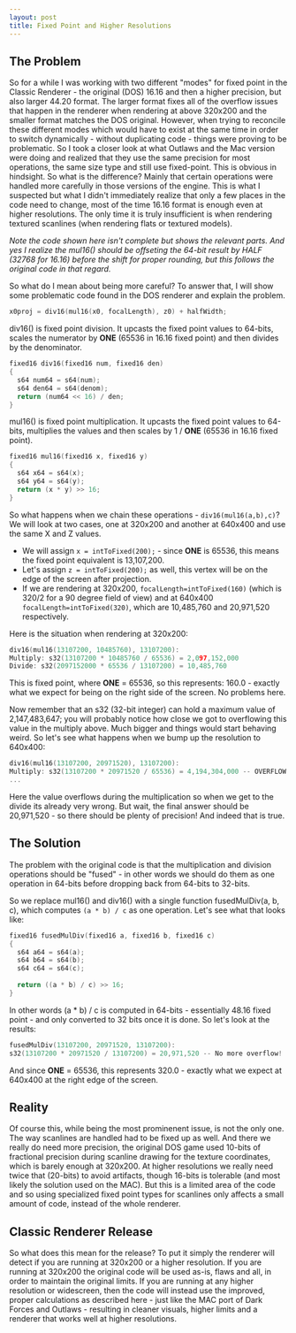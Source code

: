 ```yaml
---
layout: post
title: Fixed Point and Higher Resolutions
---
```


## The Problem
So for a while I was working with two different "modes" for fixed point in the Classic Renderer - the original (DOS) 16.16 and then a higher precision, but also larger 44.20 format. The larger format fixes all of the overflow issues that happen in the renderer when rendering at above 320x200 and the smaller format matches the DOS original. However, when trying to reconcile these different modes which would have to exist at the same time in order to switch dynamically - without duplicating code - things were proving to be problematic. So I took a closer look at what Outlaws and the Mac version were doing and realized that they use the same precision for most operations, the same size type and still use fixed-point. This is obvious in hindsight. So what is the difference? Mainly that certain operations were handled more carefully in those versions of the engine. This is what I suspected but what I didn't immediately realize that only a few places in the code need to change, most of the time 16.16 format is enough even at higher resolutions. The only time it is truly insufficient is when rendering textured scanlines (when rendering flats or textured models).

*Note the code shown here isn't complete but shows the relevant parts. And yes I realize the mul16() should be offseting the 64-bit result by HALF (32768 for 16.16) before the shift for proper rounding, but this follows the original code in that regard.*

So what do I mean about being more careful? To answer that, I will show some problematic code found in the DOS renderer and explain the problem.<br>
```C++
x0proj = div16(mul16(x0, focalLength), z0) + halfWidth;
```

div16() is fixed point division. It upcasts the fixed point values to 64-bits, scales the numerator by __ONE__ (65536 in 16.16 fixed point) and then divides by the denominator.
```C++
fixed16 div16(fixed16 num, fixed16 den)
{
  s64 num64 = s64(num);
  s64 den64 = s64(denom);
  return (num64 << 16) / den;
}
```

mul16() is fixed point multiplication. It upcasts the fixed point values to 64-bits, multiplies the values and then scales by 1 / __ONE__ (65536 in 16.16 fixed point).
```C++
fixed16 mul16(fixed16 x, fixed16 y)
{
  s64 x64 = s64(x);
  s64 y64 = s64(y);
  return (x * y) >> 16;
}
```

So what happens when we chain these operations - ```div16(mul16(a,b),c)```? We will look at two cases, one at 320x200 and another at 640x400 and use the same X and Z values.<br>
* We will assign ```x = intToFixed(200);``` - since __ONE__ is 65536, this means the fixed point equivalent is 13,107,200.<br>
* Let's assign ```z = intToFixed(200);``` as well, this vertex will be on the edge of the screen after projection.<br>
* If we are rendering at 320x200, ```focalLength=intToFixed(160)``` (which is 320/2 for a 90 degree field of view) and at 640x400 ```focalLength=intToFixed(320)```, which are 10,485,760 and 20,971,520 respectively.

Here is the situation when rendering at 320x200:
```C++
div16(mul16(13107200, 10485760), 13107200):
Multiply: s32(13107200 * 10485760 / 65536) = 2,097,152,000
Divide: s32(2097152000 * 65536 / 13107200) = 10,485,760
```
This is fixed point, where __ONE__ = 65536, so this represents: 160.0 - exactly what we expect for being on the right side of the screen. No problems here.

Now remember that an s32 (32-bit integer) can hold a maximum value of 2,147,483,647; you will probably notice how close we got to overflowing this value in the multiply above. Much bigger and things would start behaving weird. So let's see what happens when we bump up the resolution to 640x400:<br>
```C++
div16(mul16(13107200, 20971520), 13107200):
Multiply: s32(13107200 * 20971520 / 65536) = 4,194,304,000 -- OVERFLOW
...
```
Here the value overflows during the multiplication so when we get to the divide its already very wrong. But wait, the final answer should be 20,971,520 - so there should be plenty of precision! And indeed that is true.

## The Solution
The problem with the original code is that the multiplication and division operations should be "fused" - in other words we should do them as one operation in 64-bits before dropping back from 64-bits to 32-bits.

So we replace mul16() and div16() with a single function fusedMulDiv(a, b, c), which computes ```(a * b) / c``` as one operation. Let's see what that looks like:<br>
```C++
fixed16 fusedMulDiv(fixed16 a, fixed16 b, fixed16 c)
{
  s64 a64 = s64(a);
  s64 b64 = s64(b);
  s64 c64 = s64(c);
  
  return ((a * b) / c) >> 16;
}
```

In other words (a * b) / c is computed in 64-bits - essentially 48.16 fixed point - and only converted to 32 bits once it is done. So let's look at the results:<br>
```C++
fusedMulDiv(13107200, 20971520, 13107200):
s32(13107200 * 20971520 / 13107200) = 20,971,520 -- No more overflow!
```
And since __ONE__ = 65536, this represents 320.0 - exactly what we expect at 640x400 at the right edge of the screen.

## Reality
Of course this, while being the most prominenent issue, is not the only one. The way scanlines are handled had to be fixed up as well. And there we really do need more precision, the original DOS game used 10-bits of fractional precision during scanline drawing for the texture coordinates, which is barely enough at 320x200. At higher resolutions we really need twice that (20-bits) to avoid artifacts, though 16-bits is tolerable (and most likely the solution used on the MAC). But this is a limited area of the code and so using specialized fixed point types for scanlines only affects a small amount of code, instead of the whole renderer.

## Classic Renderer Release
So what does this mean for the release? To put it simply the renderer will detect if you are running at 320x200 or a higher resolution. If you are running at 320x200 the original code will be used as-is, flaws and all, in order to maintain the original limits. If you are running at any higher resolution or widescreen, then the code will instead use the improved, proper calculations as described here - just like the MAC port of Dark Forces and Outlaws - resulting in cleaner visuals, higher limits and a renderer that works well at higher resolutions.
